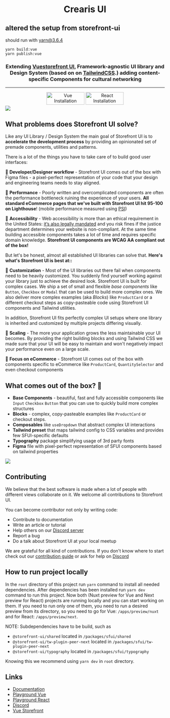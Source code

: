 <!-- p align="center">
  <img src="https://user-images.githubusercontent.com/1626923/157498695-885de6c5-deba-416d-8287-51e7269aef56.png" alt="Storefront UI" />
</p -->

<h1 align="center">
  Crearis UI
</h1>

## altered the setup from storefront-ui
should run with yarn@3.6.4

```
yarn build:vue
yarn publish:vue

```

<h3 align="center">
  Extending <a href="https://vuestorefrontui.io/">Vuestorefront UI</a>, Framework-agnostic UI library and Design System (based on on <a href="https://tailwindcss.com/">TailwindCSS</a>.)
  adding content-specific Components for cultural networking
</h3>

<hr>

<div align="center">
  <a href="https://docs.storefrontui.io/v2/vue/getting-started.html"><img alt="Vue Installation" height="40" width="120" src="./_readme/vuebtn.svg" /></a>
  <a href="https://docs.storefrontui.io/v2/react/getting-started.html"><img alt="React Installation" height="40" width="120" src="./_readme/reactbtn.svg" /></a>
</div>

<img src="./_readme/showcase.png">

## What problems does Storefront UI solve?

Like any UI Library / Design System the main goal of Storefront UI is to **accelerate the development process** by providing an opinionated set of premade components, utilities and patterns.

There is a lot of the things you have to take care of to build good user interfaces:

🔹 **Developer/Designer workflow** - Storefront UI comes out of the box with Figma files - a pixel-perfect representation of your code that your design and engineering teams needs to stay aligned.

🔹 **Performance** - Poorly written and overcomplicated components are often the performance bottleneck ruining the experience of your users. **All standard eCommerce pages that we've built with Storefront UI hit 95-100 on Lighthouse**! (mobile performance measured using [PSI](https://pagespeed.web.dev/))

🔹 **Accessibility** -  Web accessibility is more than an ethical requirement in the United States: [it’s also legally mandated](https://adasitecompliance.com/website-accessibility-legal-requirement/) and you risk fines if the justice department determines your website is non-compliant. At the same time building accessible components takes a lot of time and requires specific domain knowledge. **Storefront UI components are WCAG AA compliant out of the box!**

But let's be honest, almost all established UI libraries can solve that. **Here's what's Storefront UI is best at::**

🔸 **Customization** -  Most of the UI libraries out there fail when components need to be heavily customized. You suddenly find yourself working against your library just to achieve the desired look. Storefront UI is built for complex cases. We ship a set of small and flexible _base components_ like `Button`, `Checkbox` or `Modal` that can be used to build more complex ones. We also deliver more complex examples (aka _Blocks_) like `ProductCard` or a different checkout steps as copy-pasteable code using Storefront UI components and Tailwind utilities.

In addition, Storefront UI fits perfectly complex UI setups where one library is inherited and customized by multiple projects differing visually.

🔸 **Scaling** - The more your application grows the less maintainable your UI becomes. By providing the right building blocks and using Tailwind CSS we made sure that your UI will be easy to maintain and won't negatively impact your performance even on a large scale.

🔸 **Focus on eCommerce** - Storefront UI comes out of the box with components specific to eCommerce like `ProductCard`, `QuantitySelector` and even checkout components

## What comes out of the box? 🎁

- **Base Components** - beautiful, fast and fully accessible components like `Input` `Checkbox` `Button` that you can use to quickly build more complex structures
- **Blocks** - complex, copy-pasteable examples like `ProductCard` or checkout steps.
- **Composables** like `useDropdown` that abstract complex UI interactions
- **Tailwind preset** that maps tailwind config to CSS variables and provides few SFUI-specific defaults
- **Typography** package simplifying usage of 3rd party fonts
- **Figma** file with pixel-perfect representation of SFUI components based on tailwind properties

<a href="https://www.figma.com/file/Q7Nr1NvjPdcGVhykkfDg2k/Storefront-UI-%7C-Design-Kit-v2.5-(public)?type=design&node-id=22913-91045&mode=design"><img src="./_readme/figma_included.png"></a>

## Contributing

We believe that the best software is made when a lot of people with different views collaborate on it. We welcome all contributions to Storefront UI.

You can become contributor not only by writing code:

- Contribute to documentation
- Write an article or tutorial
- Help others on our [Discord server](https://discord.vuestorefront.io)
- Report a bug
- Do a talk about Storefront UI at your local meetup

We are grateful for all kind of contributions. If you don't know where to start check out our [contribution guide](./CONTRIBUTING.md) or ask for help on [Discord](https://discord.vuestorefront.io)

## How to run project locally

In the `root` directory of this project run `yarn` command to install all needed dependencies.
After dependencies has been installed run `yarn dev` command to run this project.
Now both (Nuxt preview for Vue and Next preview for React) projects are running locally and you can start working on them.
If you need to run only one of them, you need to run a desired preview from its directory, so you need to go for Vue: `/apps/preview/nuxt` and for React: `/apps/preview/next`.

NOTE:
Subdependencies have to be build, such as
- `@storefront-ui/shared` located in `/packages/sfui/shared`
- `@storefront-ui/tw-plugin-peer-next` located in `/packages/sfui/tw-plugin-peer-next`
- `@storefront-ui/typography` located in `/packages/sfui/typography`

Knowing this we recommend using `yarn dev` in `root` directory.

## Links

- [Documentation](https://docs.storefrontui.io/v2/)
- [Playground Vue](https://play-vue.vuestorefront.io)
- [Playground React](https://play-react.vuestorefront.io)
- [Discord](https://discord.vuestorefront.io)
- [Vue Storefront](https://vuestorefront.io)
